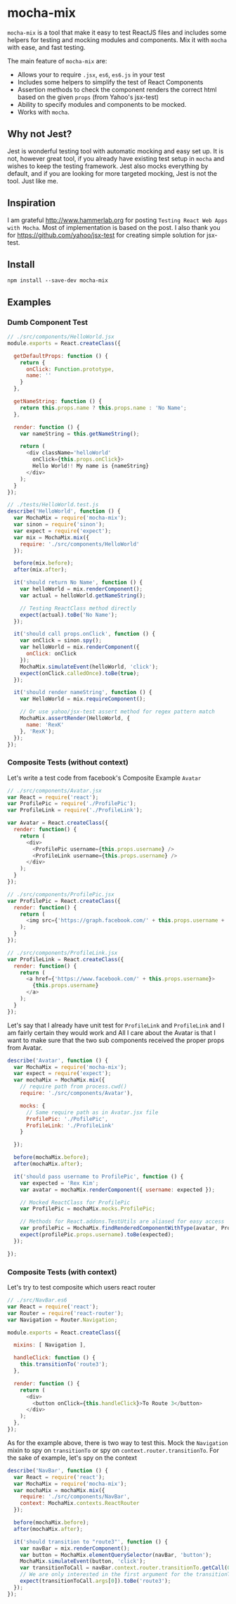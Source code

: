 # mocha-mix
`mocha-mix` is a tool that make it easy to test ReactJS files and includes some helpers for testing and mocking modules and components. Mix it with `mocha` with ease, and fast testing.

The main feature of `mocha-mix` are:
* Allows your to require `.jsx`, `es6`, `es6.js` in your test
* Includes some helpers to simplify the test of React Components
* Assertion methods to check the component renders the correct html based on the given `props` (from Yahoo's jsx-test)
* Ability to specify modules and components to be mocked.
* Works with `mocha`.

## Why not Jest?
Jest is wonderful testing tool with automatic mocking and easy set up. It is not, however
great tool, if you already have existing test setup in `mocha` and wishes to keep
the testing framework. Jest also mocks everything by default, and if you are looking
for more targeted mocking, Jest is not the tool. Just like me.

## Inspiration
I am grateful http://www.hammerlab.org for posting `Testing React Web Apps with Mocha`.
Most of implementation is based on the post. I also thank you for https://github.com/yahoo/jsx-test for
creating simple solution for jsx-test.

## Install
```
npm install --save-dev mocha-mix
```

## Examples

### Dumb Component Test
```js
// ./src/components/HelloWorld.jsx
module.exports = React.createClass({

  getDefaultProps: function () {
    return {
      onClick: Function.prototype,
      name: ''
    }
  },

  getNameString: function () {
    return this.props.name ? this.props.name : 'No Name';
  },

  render: function () {
    var nameString = this.getNameString();

    return (
      <div className='helloWorld'
        onClick={this.props.onClick}>
        Hello World!! My name is {nameString}
      </div>
    );
  }
});
```

```js
// ./tests/HelloWorld.test.js
describe('HelloWorld', function () {
  var MochaMix = require('mocha-mix');
  var sinon = require('sinon');
  var expect = require('expect');
  var mix = MochaMix.mix({
    require: './src/components/HelloWorld'
  });

  before(mix.before);
  after(mix.after);

  it('should return No Name', function () {
    var helloWorld = mix.renderComponent();
    var actual = helloWorld.getNameString();

    // Testing ReactClass method directly
    expect(actual).toBe('No Name');
  });

  it('should call props.onClick', function () {
    var onClick = sinon.spy();
    var helloWorld = mix.renderComponent({
      onClick: onClick
    });
    MochaMix.simulateEvent(helloWorld, 'click');
    expect(onClick.calledOnce).toBe(true);
  });

  it('should render nameString', function () {
    var HelloWorld = mix.requireComponent();

    // Or use yahoo/jsx-test assert method for regex pattern match
    MochaMix.assertRender(HelloWorld, {
      name: 'RexK'
    }, 'RexK');
  });
});
```

### Composite Tests (without context)
Let's write a test code from facebook's Composite Example `Avatar`
```js
// ./src/components/Avatar.jsx
var React = require('react');
var ProfilePic = require('./ProfilePic');
var ProfileLink = require('./ProfileLink');

var Avatar = React.createClass({
  render: function() {
    return (
      <div>
        <ProfilePic username={this.props.username} />
        <ProfileLink username={this.props.username} />
      </div>
    );
  }
});

// ./src/components/ProfilePic.jsx
var ProfilePic = React.createClass({
  render: function() {
    return (
      <img src={'https://graph.facebook.com/' + this.props.username + '/picture'} />
    );
  }
});

// ./src/components/ProfileLink.jsx
var ProfileLink = React.createClass({
  render: function() {
    return (
      <a href={'https://www.facebook.com/' + this.props.username}>
        {this.props.username}
      </a>
    );
  }
});
```

Let's say that I already have unit test for `ProfileLink` and `ProfileLink` and I am fairly
certain they would work and All I care about the Avatar is that I want to make sure that the two sub components
received the proper props from Avatar.

```js
describe('Avatar', function () {
  var MochaMix = require('mocha-mix');
  var expect = require('expect');
  var mochaMix = MochaMix.mix({
    // require path from process.cwd()
    require: './src/components/Avatar'),

    mocks: {
      // Same require path as in Avatar.jsx file
      ProfilePic: './PofilePic',
      ProfileLink: './ProfileLink'
    }

  });

  before(mochaMix.before);
  after(mochaMix.after);

  it('should pass username to ProfilePic', function () {
    var expected = 'Rex Kim';
    var avatar = mochaMix.renderComponent({ username: expected });

    // Mocked ReactClass for ProfilePic
    var ProfilePic = mochaMix.mocks.ProfilePic;

    // Methods for React.addons.TestUtils are aliased for easy access
    var profilePic = MochaMix.findRenderedComponentWithType(avatar, ProfilePic);
    expect(profilePic.props.username).toBe(expected);
  });

});
```

### Composite Tests (with context)
Let's try to test composite which users react router
```js
// ./src/NavBar.es6
var React = require('react');
var Router = require('react-router');
var Navigation = Router.Navigation;

module.exports = React.createClass({

  mixins: [ Navigation ],

  handleClick: function () {
    this.transitionTo('route3');
  },

  render: function () {
    return (
      <div>
        <button onClick={this.handleClick}>To Route 3</button>
      </div>
    );
  },
});
```

As for the example above, there is two way to test this. Mock the `Navigation`
mixin to spy on `transitionTo` or spy on `context.router.transitionTo`. For the
sake of example, let's spy on the context

```js
describe('NavBar', function () {
  var React = require('react');
  var MochaMix = require('mocha-mix');
  var mochaMix = mochaMix.mix({
    require: './src/components/NavBar',
    context: MochaMix.contexts.ReactRouter
  });

  before(mochaMix.before);
  after(mochaMix.after);

  it('should transition to "route3"', function () {
    var navBar = mix.renderComponent();
    var button = MochaMix.elementQuerySelector(navBar, 'button');
    MochaMix.simulateEvent(button, 'click');
    var transitionToCall = navBar.context.router.transitionTo.getCall(0);
    // We are only interested in the first argument for the transitionTo call
    expect(transitionToCall.args[0]).toBe('route3');
  });
});
```
